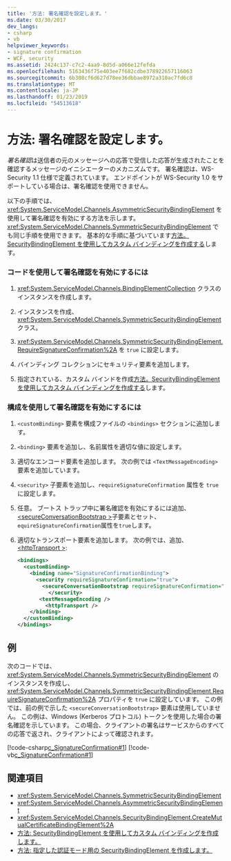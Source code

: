 ```yaml
---
title: '方法: 署名確認を設定します。'
ms.date: 03/30/2017
dev_langs:
- csharp
- vb
helpviewer_keywords:
- signature confirmation
- WCF, security
ms.assetid: 2424c137-c7c2-4aa9-8d5d-a066e12fefda
ms.openlocfilehash: 5163436f75e403ee7f682cdbe378922657116063
ms.sourcegitcommit: 6b308cf6d627d78ee36dbbae8972a310ac7fd6c8
ms.translationtype: MT
ms.contentlocale: ja-JP
ms.lasthandoff: 01/23/2019
ms.locfileid: "54513618"
---
```

# <a name="how-to-set-up-a-signature-confirmation"></a>方法: 署名確認を設定します。
*署名確認*は送信者の元のメッセージへの応答で受信した応答が生成されたことを確認するメッセージのイニシエーターのメカニズムです。 署名確認は、WS-Security 1.1 仕様で定義されています。 エンドポイントが WS-Security 1.0 をサポートしている場合は、署名確認を使用できません。  
  
 以下の手順では、<xref:System.ServiceModel.Channels.AsymmetricSecurityBindingElement> を使用して署名確認を有効にする方法を示します。 <xref:System.ServiceModel.Channels.SymmetricSecurityBindingElement> でも同じ手順を使用できます。 基本的な手順に基づいています[方法。SecurityBindingElement を使用してカスタム バインディングを作成する](../../../../docs/framework/wcf/feature-details/how-to-create-a-custom-binding-using-the-securitybindingelement.md)します。  
  
### <a name="to-enable-signature-confirmation-in-code"></a>コードを使用して署名確認を有効にするには  
  
1.  <xref:System.ServiceModel.Channels.BindingElementCollection> クラスのインスタンスを作成します。  
  
2.  インスタンスを作成、<xref:System.ServiceModel.Channels.SymmetricSecurityBindingElement>クラス。  
  
3.  <xref:System.ServiceModel.Channels.SymmetricSecurityBindingElement.RequireSignatureConfirmation%2A> を `true` に設定します。  
  
4.  バインディング コレクションにセキュリティ要素を追加します。  
  
5.  指定されている、カスタム バインドを作成[方法。SecurityBindingElement を使用してカスタム バインディングを作成する](../../../../docs/framework/wcf/feature-details/how-to-create-a-custom-binding-using-the-securitybindingelement.md)します。  
  
### <a name="to-enable-signature-confirmation-in-configuration"></a>構成を使用して署名確認を有効にするには  
  
1.  `<customBinding>` 要素を構成ファイルの `<bindings>` セクションに追加します。  
  
2.  `<binding>` 要素を追加し、名前属性を適切な値に設定します。  
  
3.  適切なエンコード要素を追加します。 次の例では `<TextMessageEncoding>` 要素を追加しています。  
  
4.  `<security>` 子要素を追加し、`requireSignatureConfirmation` 属性を `true` に設定します。  
  
5.  任意。 ブートス トラップ中に署名確認を有効にするには追加、 [ \<secureConversationBootstrap >](../../../../docs/framework/configure-apps/file-schema/wcf/secureconversationbootstrap.md)子要素とセット、`equireSignatureConfirmation`属性を`true`します。  
  
6.  適切なトランスポート要素を追加します。 次の例では、追加、 [ \<httpTransport >](../../../../docs/framework/configure-apps/file-schema/wcf/httptransport.md):  
  
    ```xml  
    <bindings>  
      <customBinding>  
        <binding name="SignatureConfirmationBinding">  
          <security requireSignatureConfirmation="true">  
            <secureConversationBootstrap requireSignatureConfirmation="true" />  
              </security>  
           <textMessageEncoding />  
             <httpTransport />  
        </binding>  
      </customBinding>  
    </bindings>  
    ```  
  
## <a name="example"></a>例  
 次のコードでは、<xref:System.ServiceModel.Channels.SymmetricSecurityBindingElement> のインスタンスを作成し、<xref:System.ServiceModel.Channels.SymmetricSecurityBindingElement.RequireSignatureConfirmation%2A> プロパティを `true` に設定しています。 この例では、前の例で示した `<secureConversationBootstrap>` 要素は使用していません。 この例は、Windows (Kerberos プロトコル) トークンを使用した場合の署名確認を示しています。 この場合、クライアントの署名はサービスからのすべての応答で返され、クライアントによって確認されます。  
  
 [!code-csharp[c_SignatureConfirmation#1](../../../../samples/snippets/csharp/VS_Snippets_CFX/c_signatureconfirmation/cs/source.cs#1)]
 [!code-vb[c_SignatureConfirmation#1](../../../../samples/snippets/visualbasic/VS_Snippets_CFX/c_signatureconfirmation/vb/source.vb#1)]  
  
## <a name="see-also"></a>関連項目
- <xref:System.ServiceModel.Channels.SymmetricSecurityBindingElement>
- <xref:System.ServiceModel.Channels.AsymmetricSecurityBindingElement>
- <xref:System.ServiceModel.Channels.SecurityBindingElement.CreateMutualCertificateBindingElement%2A>
- [方法: SecurityBindingElement を使用してカスタム バインディングを作成します。](../../../../docs/framework/wcf/feature-details/how-to-create-a-custom-binding-using-the-securitybindingelement.md)
- [方法: 指定した認証モード用の SecurityBindingElement を作成します。](../../../../docs/framework/wcf/feature-details/how-to-create-a-securitybindingelement-for-a-specified-authentication-mode.md)
